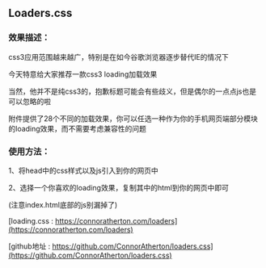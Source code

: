 ## Loaders.css

### 效果描述：

css3应用范围越来越广，特别是在如今谷歌浏览器逐步替代IE的情况下

今天特意给大家推荐一款css3 loading加载效果

当然，他并不是纯css3的，抱歉标题可能会有些歧义，但是偶尔的一点点js也是可以忽略的啦

附件提供了28个不同的加载效果，你可以任选一种作为你的手机网页端部分模块的loading效果，而不需要考虑兼容性的问题

### 使用方法：

1、将head中的css样式以及js引入到你的网页中

2、选择一个你喜欢的loading效果，复制其中的html到你的网页中即可

\(注意index.html底部的js别漏掉了\)

[loading.css : https://connoratherton.com/loaders](https://connoratherton.com/loaders)

[github地址 : https://github.com/ConnorAtherton/loaders.css](https://github.com/ConnorAtherton/loaders.css)

